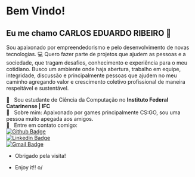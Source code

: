 # Bem Vindo!

## Eu me chamo CARLOS EDUARDO RIBEIRO 👋

Sou apaixonado por empreendedorismo e pelo desenvolvimento de novas tecnologias. :computer:
Quero fazer parte de projetos que ajudem as pessoas e a sociedade, que tragam desafios, conhecimento e experiência para o meu cotidiano. Busco um ambiente onde haja abertura, trabalho em equipe, integridade, discussão e principalmente pessoas que ajudem no meu caminho agregando valor e crescimento coletivo profissional de maneira respeitável e sustentável.

 :rocket:  &nbsp; Sou estudante de Ciência da Computação no **Instituto Federal Catarinense | IFC**
 <br/> 💬  &nbsp; Sobre mim: Apaixonado por games principalmente CS:GO, sou uma pessoa muito apegada aos amigos.
 <br/> :email: &nbsp; Entre em contato comigo:
 <br/>[![Github Badge](https://img.shields.io/badge/-Github-000?style=flat-square&logo=Github&logoColor=white&link=https://github.com/carloseduribeiro)](https://github.com/carloseduribeiro)
 <br/>[![Linkedin Badge](https://img.shields.io/badge/-LinkedIn-blue?style=flat-square&logo=Linkedin&logoColor=white&link=https://www.linkedin.com/in/carloseduardoribeiro96/)](https://www.linkedin.com/in/carloseduardoribeiro96/)
 <br/>[![Gmail Badge](https://img.shields.io/badge/-Gmail-c14438?style=flat-square&logo=Gmail&logoColor=white&link=mailto:carloseribeiro96@gmail.com)](mailto:carloseribeiro96@gmail.com)
 
- Obrigado pela visita! 
 
- Enjoy it!! o/